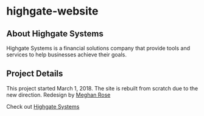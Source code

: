 # highgate-website

## About Highgate Systems

Highgate Systems is a financial solutions company that provide tools and services to help businesses achieve their goals.

## Project Details

This project started March 1, 2018. The site is rebuilt from scratch due to the new direction.
Redesign by [Meghan Rose](https://www.meghanrose.ca/)

Check out [Highgate Systems](https://www.highgatesystems.com/)
